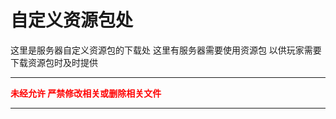 # 自定义资源包处

这里是服务器自定义资源包的下载处
这里有服务器需要使用资源包
以供玩家需要下载资源包时及时提供

----------

<span style="color:red"><strong>未经允许 严禁修改相关或删除相关文件</strong></span>

----------